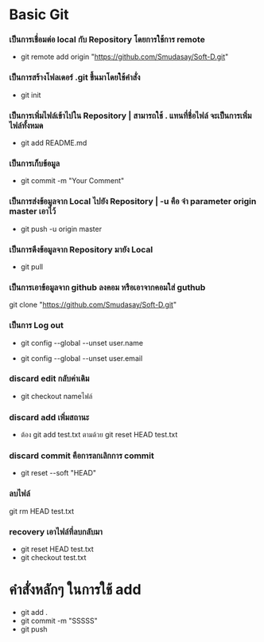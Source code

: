 # Basic Git
### เป็นการเชื่อมต่อ local กับ Repository โดยการใช้การ remote
* git remote add origin "https://github.com/Smudasay/Soft-D.git"
### เป็นการสร้างโฟลเดอร์ .git  ขึ้นมาโดยใช้คําสั่ง
* git init
### เป็นการเพิ่มไฟล์เข้าไปใน Repository | สามารถใช้ . แทนที่ชื่อไฟล์ จะเป็นการเพิ่มไฟล์ทั้งหมด
* git add README.md
### เป็นการเก็บข้อมูล
* git commit -m "Your Comment"
### เป็นการส่งข้อมูลจาก Local ไปยัง Repository | -u คือ จำ parameter origin master เอาไว้
* git push -u origin master
### เป็นการดึงข้อมูลจาก Repository มายัง Local
* git pull
### เป็นการเอาข้อมูลจาก github ลงคอม หรือเอาจากคอมใส่ guthub
git clone "https://github.com/Smudasay/Soft-D.git"
### เป็นการ Log out 
* git config --global --unset user.name

* git config --global --unset user.email
### discard edit กลับค่าเดิม
* git checkout nameไฟล์
### discard add เพิ่มสถานะ
* ต้อง git add test.txt ตามด้วย git reset HEAD test.txt
### discard commit คือการลกเลิกการ commit
* git reset --soft "HEAD"
### ลบไฟล์
git rm HEAD test.txt
### recovery เอาไฟล์ที่ลบกลับมา
* git reset HEAD test.txt
* git checkout test.txt
# คำสั่งหลักๆ ในการใช้ add
* git add .
* git commit -m "SSSSS"
* git push
